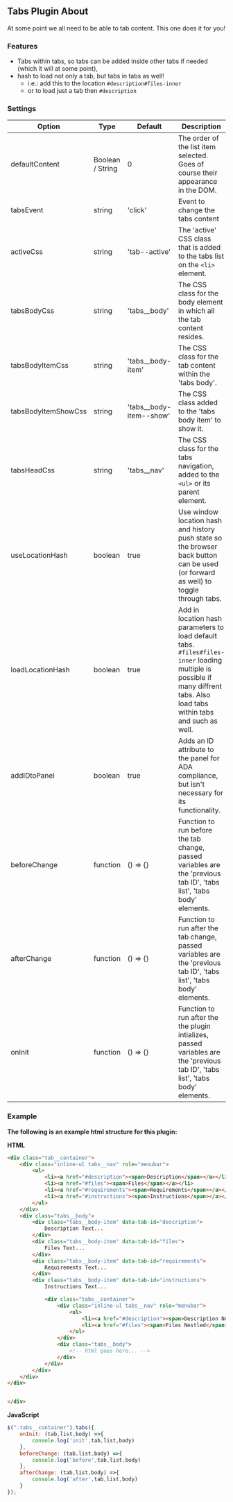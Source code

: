 <h2 id="tabs">Tabs Plugin About</h2>

At some point we all need to be able to tab content. This one does it for you!

### Features
- Tabs within tabs, so tabs can be added inside other tabs if needed (which it will at some point),
- hash to load not only a tab, but tabs in tabs as well!
	- i.e.: add this to the location `#description#files-inner`
	- or to load just a tab then `#description`

### Settings

Option | Type | Default | Description
------ | ---- | ------- | -----------
defaultContent | Boolean / String | 0 | The order of the list item selected. Goes of course their appearance in the DOM.
tabsEvent | string | 'click' | Event to change the tabs content
activeCss | string | 'tab--active' | The 'active' CSS class that is added to the tabs list on the `<li>` element.
tabsBodyCss | string | 'tabs__body' | The CSS class for the body element in which all the tab content resides.
tabsBodyItemCss | string | 'tabs__body-item' | The CSS class for the tab content within the 'tabs body'.
tabsBodyItemShowCss | string | 'tabs__body-item--show' | The CSS class added to the 'tabs body item' to show it.
tabsHeadCss | string | 'tabs__nav' | The CSS class for the tabs navigation, added to the `<ul>` or its parent element.
useLocationHash | boolean | true | Use window location hash and history push state so the browser back button can be used (or forward as well) to toggle through tabs.
loadLocationHash | boolean | true | Add in location hash parameters to load default tabs. `#files#files-inner` loading multiple is possible if many diffrent tabs. Also load tabs within tabs and such as well.
addIDtoPanel | boolean | true | Adds an ID attribute to the panel for ADA compliance, but isn't necessary for its functionality.
beforeChange | function | () => {} | Function to run before the tab change, passed variables are the 'previous tab ID', 'tabs list', 'tabs body' elements.
afterChange | function | () => {}  | Function to run after the tab change, passed variables are the 'previous tab ID', 'tabs list', 'tabs body' elements.
onInit | function | () => {} | Function to run after the the plugin intializes, passed variables are the 'previous tab ID', 'tabs list', 'tabs body' elements.


### Example

__The following is an example html structure for this plugin:__


__HTML__
```html
<div class="tab__container">
	<div class="inline-ul tabs__nav" role="menubar">
		<ul>
			<li><a href="#description"><span>Description</span></a></li>
			<li><a href="#files"><span>Files</span></a></li>
			<li><a href="#requirements"><span>Requirements</span></a></li>
			<li><a href="#instructions"><span>Instructions</span></a></li>
		</ul>
	</div>
	<div class="tabs__body">
		<div class="tabs__body-item" data-tab-id="description">
			Description Text...
		</div>
		<div class="tabs__body-item" data-tab-id="files">
			Files Text...
		</div>
		<div class="tabs__body-item" data-tab-id="requirements">
			Requirements Text...
		</div>
		<div class="tabs__body-item" data-tab-id="instructions">
			Instructions Text...

			<div class="tabs__container">
				<div class="inline-ul tabs__nav" role="menubar">
					<ul>
						<li><a href="#description"><span>Description Nestled</span></a></li>
						<li><a href="#files"><span>Files Nestled</span></a></li>
					</ul>
				</div>
				<div class="tabs__body">
					<!-- html goes here... -->
				</div>
			</div>
		</div>
	</div>
</div>


</div>
```

__JavaScript__
```javascript
$(".tabs__container").tabs({
	onInit: (tab,list,body) =>{
		console.log('init',tab,list,body)
	},
	beforeChange: (tab,list,body) =>{
		console.log('before',tab,list,body)
	},
	afterChange: (tab,list,body) =>{
		console.log('after',tab,list,body)
	}
});

```
